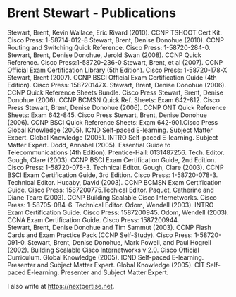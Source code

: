 # Brent Stewart - Publications

Stewart, Brent, Kevin Wallace, Eric Rivard (2010). CCNP TSHOOT Cert Kit.  Cisco Press: 1-58714-012-8
Stewart, Brent, Denise Donohue (2010).  CCNP Routing and Switching Quick Reference.  Cisco Press: 1-58720-284-0.
Stewart, Brent, Denise Donohue, Jerold Swan (2008). CCNP Quick Reference. Cisco Press:1-58720-236-0
Stewart, Brent, et al (2007).  CCNP Official Exam Certification Library (5th Edition).  Cisco Press: 1-58720-178-X
Stewart, Brent (2007). CCNP BSCI Official Exam Certification Guide (4th Edition). Cisco Press: 158720147X.
Stewart, Brent, Denise Donohue (2006). CCNP Quick Reference Sheets Bundle.  Cisco Press
Stewart, Brent, Denise Donohue (2006). CCNP BCMSN Quick Ref. Sheets: Exam 642-812. Cisco Press
Stewart, Brent, Denise Donohue (2006). CCNP ONT Quick Reference Sheets: Exam 642-845. Cisco Press
Stewart, Brent, Denise Donohue (2006). CCNP BSCI Quick Reference Sheets: Exam 642-901.Cisco Press 
Global Knowledge (2005). ICND Self-paced E-learning.  Subject Matter Expert.
Global Knowledge (2005). INTRO Self-paced E-learning.  Subject Matter Expert.
Dodd, Annabel (2005). Essential Guide to Telecommunications (4th Edition).  Prentice-Hall: 0131487256.  Tech. Editor.
Gough, Clare (2003).  CCNP BSCI Exam Certification Guide, 2nd Edition.  Cisco Press: 1-58720-078-3.  Technical Editor.
Gough, Clare (2003).  CCNP BSCI Exam Certification Guide, 3rd Edition.  Cisco Press: 1-58720-078-3.  Technical Editor.
Hucaby, David (2003). CCNP BCMSN Exam Certification Guide. Cisco Press: 1587200775.Techical Editor.
Paquet, Catherine and Diane Teare (2003).  CCNP Building Scalable Cisco Internetworks.  Cisco Press: 1-58705-084-6.  Technical Editor.
Odom, Wendell (2003).  INTRO Exam Certification Guide.  Cisco Press: 1587200945. 
Odom, Wendell (2003).  CCNA Exam Certification Guide.  Cisco Press: 1587200944.  
Stewart, Brent, Denise Donohue and Tim Sammut (2003).  CCNP Flash Cards and Exam Practice Pack (CCNP Self-Study).  Cisco Press: 1-58720-091-0.
Stewart, Brent, Denise Donohue, Mark Powell, and Paul Hogrell (2002).  Building Scalable Cisco Internetworks v 2.0.  Cisco Official Curriculum.
Global Knowledge (2005). ICND Self-paced E-learning.  Presenter and Subject Matter Expert.
Global Knowledge (2005). CIT Self-paced E-learning.  Presenter and Subject Matter Expert.

I also write at https://nextpertise.net.